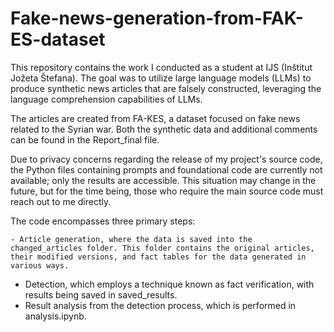 # Fake-news-generation-from-FAK-ES-dataset
This repository contains the work I conducted as a student at IJS (Inštitut Jožeta Štefana). The goal was to utilize large language models (LLMs) to produce synthetic news articles that are falsely constructed, leveraging the language comprehension capabilities of LLMs.

The articles are created from FA-KES, a dataset focused on fake news related to the Syrian war. Both the synthetic data and additional comments can be found in the Report_final file.

Due to privacy concerns regarding the release of my project's source code, the Python files containing prompts and foundational code are currently not available; only the results are accessible. This situation may change in the future, but for the time being, those who require the main source code must reach out to me directly.

The code encompasses three primary steps:

    - Article generation, where the data is saved into the changed_articles folder. This folder contains the original articles, their modified versions, and fact tables for the data generated in various ways.
   - Detection, which employs a technique known as fact verification, with results being saved in saved_results.
   - Result analysis from the detection process, which is performed in analysis.ipynb.



